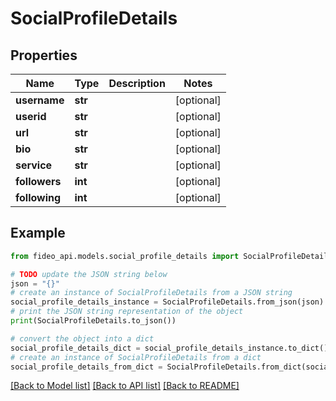 # SocialProfileDetails


## Properties

Name | Type | Description | Notes
------------ | ------------- | ------------- | -------------
**username** | **str** |  | [optional] 
**userid** | **str** |  | [optional] 
**url** | **str** |  | [optional] 
**bio** | **str** |  | [optional] 
**service** | **str** |  | [optional] 
**followers** | **int** |  | [optional] 
**following** | **int** |  | [optional] 

## Example

```python
from fideo_api.models.social_profile_details import SocialProfileDetails

# TODO update the JSON string below
json = "{}"
# create an instance of SocialProfileDetails from a JSON string
social_profile_details_instance = SocialProfileDetails.from_json(json)
# print the JSON string representation of the object
print(SocialProfileDetails.to_json())

# convert the object into a dict
social_profile_details_dict = social_profile_details_instance.to_dict()
# create an instance of SocialProfileDetails from a dict
social_profile_details_from_dict = SocialProfileDetails.from_dict(social_profile_details_dict)
```
[[Back to Model list]](../README.md#documentation-for-models) [[Back to API list]](../README.md#documentation-for-api-endpoints) [[Back to README]](../README.md)


